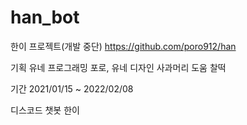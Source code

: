 # han_bot

한이 프로젝트(개발 중단)
https://github.com/poro912/han

기획        유네
프로그래밍  포로, 유네
디자인      사과머리
도움				찰떡

기간 2021/01/15 ~ 2022/02/08

디스코드 챗봇 한이
